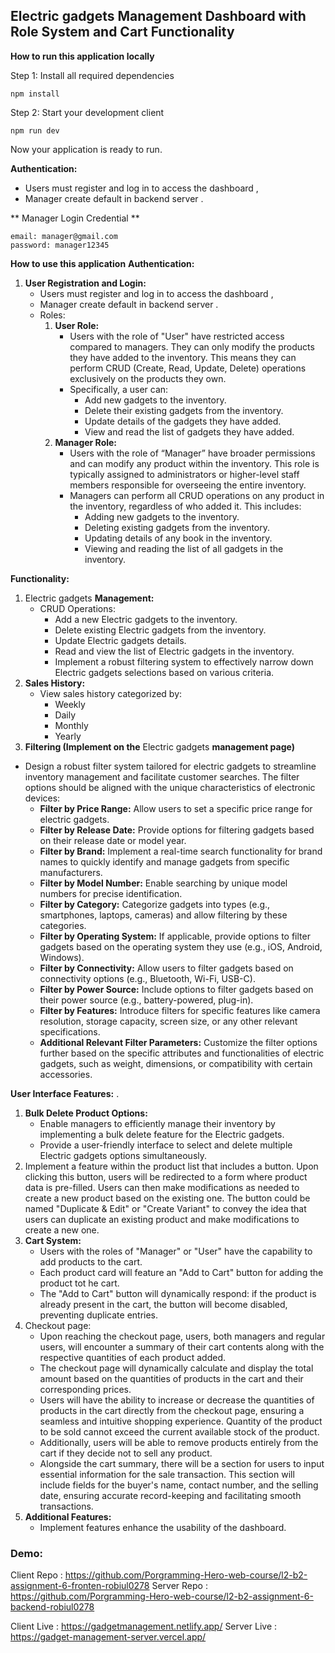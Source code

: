 ## Electric gadgets **Management Dashboard with Role System and Cart Functionality**

**How to run this application locally**

Step 1: Install all required dependencies

```
npm install
```

Step 2: Start your development client

```
npm run dev
```

Now your application is ready to run.

**Authentication:**
- Users must register and log in to access the dashboard ,
- Manager create default in backend server .

** Manager Login Credential **
```
email: manager@gmail.com
password: manager12345
```
**How to use this application**
**Authentication:**

1. **User Registration and Login:**
   - Users must register and log in to access the dashboard ,
   - Manager create default in backend server .
   - Roles:
     1. **User Role:**
        - Users with the role of "User" have restricted access compared to managers. They can only modify the products they have added to the inventory. This means they can perform CRUD (Create, Read, Update, Delete) operations exclusively on the products they own.
        - Specifically, a user can:
          - Add new gadgets to the inventory.
          - Delete their existing gadgets from the inventory.
          - Update details of the gadgets they have added.
          - View and read the list of gadgets they have added.
     2. **Manager Role:**
        - Users with the role of “Manager” have broader permissions and can modify any product within the inventory. This role is typically assigned to administrators or higher-level staff members responsible for overseeing the entire inventory.
        - Managers can perform all CRUD operations on any product in the inventory, regardless of who added it. This includes:
          - Adding new gadgets to the inventory.
          - Deleting existing gadgets from the inventory.
          - Updating details of any book in the inventory.
          - Viewing and reading the list of all gadgets in the inventory.

**Functionality:**

1. Electric gadgets **Management:**
   - CRUD Operations:
     - Add a new Electric gadgets to the inventory.
     - Delete existing Electric gadgets from the inventory.
     - Update Electric gadgets details.
     - Read and view the list of Electric gadgets in the inventory.
     - Implement a robust filtering system to effectively narrow down Electric gadgets selections based on various criteria.
2. **Sales History:**
   - View sales history categorized by:
     - Weekly
     - Daily
     - Monthly
     - Yearly
3. **Filtering (Implement on the** Electric gadgets **management page)**

- Design a robust filter system tailored for electric gadgets to streamline inventory management and facilitate customer searches. The filter options should be aligned with the unique characteristics of electronic devices:
  - **Filter by Price Range:** Allow users to set a specific price range for electric gadgets.
  - **Filter by Release Date:** Provide options for filtering gadgets based on their release date or model year.
  - **Filter by Brand:** Implement a real-time search functionality for brand names to quickly identify and manage gadgets from specific manufacturers.
  - **Filter by Model Number:** Enable searching by unique model numbers for precise identification.
  - **Filter by Category:** Categorize gadgets into types (e.g., smartphones, laptops, cameras) and allow filtering by these categories.
  - **Filter by Operating System:** If applicable, provide options to filter gadgets based on the operating system they use (e.g., iOS, Android, Windows).
  - **Filter by Connectivity:** Allow users to filter gadgets based on connectivity options (e.g., Bluetooth, Wi-Fi, USB-C).
  - **Filter by Power Source:** Include options to filter gadgets based on their power source (e.g., battery-powered, plug-in).
  - **Filter by Features:** Introduce filters for specific features like camera resolution, storage capacity, screen size, or any other relevant specifications.
  - **Additional Relevant Filter Parameters:** Customize the filter options further based on the specific attributes and functionalities of electric gadgets, such as weight, dimensions, or compatibility with certain accessories.

**User Interface Features:**
.

1. **Bulk Delete Product Options:**
   - Enable managers to efficiently manage their inventory by implementing a bulk delete feature for the Electric gadgets.
   - Provide a user-friendly interface to select and delete multiple Electric gadgets options simultaneously.
2. Implement a feature within the product list that includes a button. Upon clicking this button, users will be redirected to a form where product data is pre-filled. Users can then make modifications as needed to create a new product based on the existing one. The button could be named "Duplicate & Edit" or "Create Variant" to convey the idea that users can duplicate an existing product and make modifications to create a new one.
3. **Cart System:**
   - Users with the roles of "Manager" or "User" have the capability to add products to the cart.
   - Each product card will feature an "Add to Cart" button for adding the product tot he cart.
   - The "Add to Cart" button will dynamically respond: if the product is already present in the cart, the button will become disabled, preventing duplicate entries.
4. Checkout page:
   - Upon reaching the checkout page, users, both managers and regular users, will encounter a summary of their cart contents along with the respective quantities of each product added.
   - The checkout page will dynamically calculate and display the total amount based on the quantities of products in the cart and their corresponding prices.
   - Users will have the ability to increase or decrease the quantities of products in the cart directly from the checkout page, ensuring a seamless and intuitive shopping experience. Quantity of the product to be sold cannot exceed the current available stock of the product.
   - Additionally, users will be able to remove products entirely from the cart if they decide not to sell any product.
   - Alongside the cart summary, there will be a section for users to input essential information for the sale transaction. This section will include fields for the buyer's name, contact number, and the selling date, ensuring accurate record-keeping and facilitating smooth transactions.
5. **Additional Features:**
   - Implement features enhance the usability of the dashboard.

### **Demo:**

Client Repo : https://github.com/Porgramming-Hero-web-course/l2-b2-assignment-6-fronten-robiul0278
Server Repo : https://github.com/Porgramming-Hero-web-course/l2-b2-assignment-6-backend-robiul0278

Client Live : https://gadgetmanagement.netlify.app/
Server Live : https://gadget-management-server.vercel.app/
